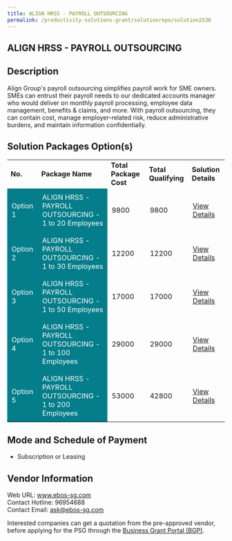 ```yaml
---
title: ALIGN HRSS - PAYROLL OUTSOURCING
permalink: /productivity-solutions-grant/solutionrepo/solution2536
---
```


## ALIGN HRSS - PAYROLL OUTSOURCING

## Description

Align Group's payroll outsourcing simplifies payroll work for SME owners. SMEs can entrust their payroll needs to our dedicated accounts manager who would deliver on monthly payroll processing, employee data management, benefits & claims, and more. With payroll outsourcing, they can contain cost, manage employer-related risk, reduce administrative burdens, and maintain information confidentially.

## Solution Packages Option(s)

<table>
<tr>
<td><b>No.</b></td>
<td><b>Package Name</b></td>
<td><b>Total Package Cost</b></td>
<td><b>Total Qualifying</b></td>
<td><b>Solution Details</b></td>
</tr>
<tr>
<td style='padding: 10px; background-color: #037E8A; color: #FFFFFF;'>Option 1</td>
<td style='padding: 10px; background-color: #037E8A; color: #FFFFFF;'>ALIGN HRSS - PAYROLL OUTSOURCING - 1 to 20 Employees</td>
<td style='padding: 10px;'>9800</td>
<td style='padding: 10px;'>9800</td>
<td style='padding: 10px;'><a href='https://www.gobusiness.gov.sg/images/psg/Align_Group_20210067_Desensitised_Annex_3_Part_1.pdf' target='_blank'>View Details</a></td>
</tr>
<tr>
<td style='padding: 10px; background-color: #037E8A; color: #FFFFFF;'>Option 2</td>
<td style='padding: 10px; background-color: #037E8A; color: #FFFFFF;'>ALIGN HRSS - PAYROLL OUTSOURCING - 1 to 30 Employees</td>
<td style='padding: 10px;'>12200</td>
<td style='padding: 10px;'>12200</td>
<td style='padding: 10px;'><a href='https://www.gobusiness.gov.sg/images/psg/Align_Group_20210067_Desensitised_Annex_3_Part_2.pdf' target='_blank'>View Details</a></td>
</tr>
<tr>
<td style='padding: 10px; background-color: #037E8A; color: #FFFFFF;'>Option 3</td>
<td style='padding: 10px; background-color: #037E8A; color: #FFFFFF;'>ALIGN HRSS - PAYROLL OUTSOURCING - 1 to 50 Employees</td>
<td style='padding: 10px;'>17000</td>
<td style='padding: 10px;'>17000</td>
<td style='padding: 10px;'><a href='https://www.gobusiness.gov.sg/images/psg/Align_Group_20210067_Desensitised_Annex_3_Part_3.pdf' target='_blank'>View Details</a></td>
</tr>
<tr>
<td style='padding: 10px; background-color: #037E8A; color: #FFFFFF;'>Option 4</td>
<td style='padding: 10px; background-color: #037E8A; color: #FFFFFF;'>ALIGN HRSS - PAYROLL OUTSOURCING - 1 to 100 Employees</td>
<td style='padding: 10px;'>29000</td>
<td style='padding: 10px;'>29000</td>
<td style='padding: 10px;'><a href='https://www.gobusiness.gov.sg/images/psg/Align_Group_20210067_Desensitised_Annex_3_Part_4.pdf' target='_blank'>View Details</a></td>
</tr>
<tr>
<td style='padding: 10px; background-color: #037E8A; color: #FFFFFF;'>Option 5</td>
<td style='padding: 10px; background-color: #037E8A; color: #FFFFFF;'>ALIGN HRSS - PAYROLL OUTSOURCING - 1 to 200 Employees</td>
<td style='padding: 10px;'>53000</td>
<td style='padding: 10px;'>42800</td>
<td style='padding: 10px;'><a href='https://www.gobusiness.gov.sg/images/psg/Align_Group_20210067_Desensitised_Annex_3_Part_5.pdf' target='_blank'>View Details</a></td>
</tr>
</table>

## Mode and Schedule of Payment

 - Subscription or Leasing

## Vendor Information

 Web URL: www.ebos-sg.com <br>Contact Hotline: 96954688 <br>Contact Email: ask@ebos-sg.com <br>

Interested companies can get a quotation from the pre-approved vendor, before applying for the PSG through the <a href='https://www.businessgrants.gov.sg/' target='_blank' rel='noopener'>Business Grant Portal (BGP)</a>.

<script src="/jquery/resize-tables.js"></script>
